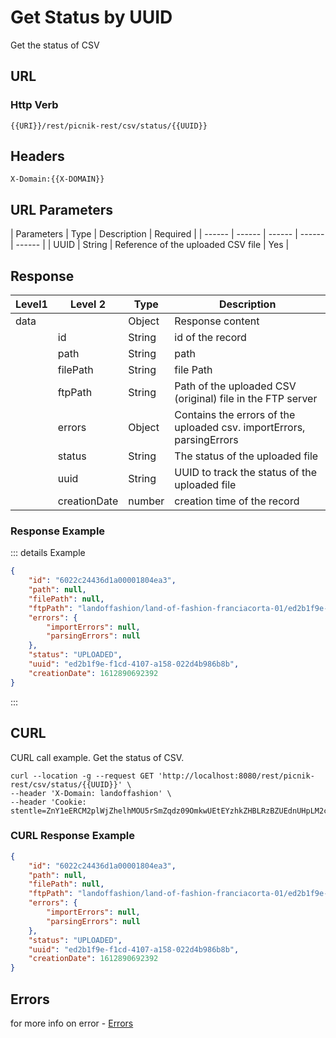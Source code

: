 # Get Status by UUID

Get the status of CSV

## URL
### Http Verb <Badge text="GET" vertical="middle"/>

```
{{URI}}/rest/picnik-rest/csv/status/{{UUID}}
``` 

## Headers
```
X-Domain:{{X-DOMAIN}}
```

## URL Parameters
| Parameters | Type | Description | Required |
| ------ | ------ | ------ | ------ | ------ |
| UUID | String | Reference of the uploaded CSV file | Yes |


## Response
| Level1 | Level 2| Type | Description |
| ------ | ------ | ------ | ------ | 
| data ||Object| Response content|
|| id | String | id of the record | 
|| path | String | path |
|| filePath | String | file Path |
|| ftpPath | String | Path of the uploaded CSV (original) file in the FTP server |
|| errors | Object | Contains the errors of the uploaded csv. importErrors, parsingErrors |
|| status | String | The status of the uploaded file |
|| uuid | String | UUID to track the status of the uploaded file |
|| creationDate | number | creation time of the record |

### Response Example
::: details Example
```json
{
    "id": "6022c24436d1a00001804ea3",
    "path": null,
    "filePath": null,
    "ftpPath": "landoffashion/land-of-fashion-franciacorta-01/ed2b1f9e-f1cd-4107-a158-022d4b986b8b_Anda_attributes.csv",
    "errors": {
        "importErrors": null,
        "parsingErrors": null
    },
    "status": "UPLOADED",
    "uuid": "ed2b1f9e-f1cd-4107-a158-022d4b986b8b",
    "creationDate": 1612890692392
}
```
:::

## CURL
CURL call example. Get the status of CSV.
```
curl --location -g --request GET 'http://localhost:8080/rest/picnik-rest/csv/status/{{UUID}}' \
--header 'X-Domain: landoffashion' \
--header 'Cookie: stentle=ZnY1eERCM2plWjZhelhMOU5rSmZqdz09OmkwUEtEYzhkZHBLRzBZUEdnUHpLM2c9PQ'
``` 

### CURL Response Example
```json
{
    "id": "6022c24436d1a00001804ea3",
    "path": null,
    "filePath": null,
    "ftpPath": "landoffashion/land-of-fashion-franciacorta-01/ed2b1f9e-f1cd-4107-a158-022d4b986b8b_Anda_attributes.csv",
    "errors": {
        "importErrors": null,
        "parsingErrors": null
    },
    "status": "UPLOADED",
    "uuid": "ed2b1f9e-f1cd-4107-a158-022d4b986b8b",
    "creationDate": 1612890692392
}
```
## Errors

for more info on error - [Errors ](/1.0.0/errors.html) 
